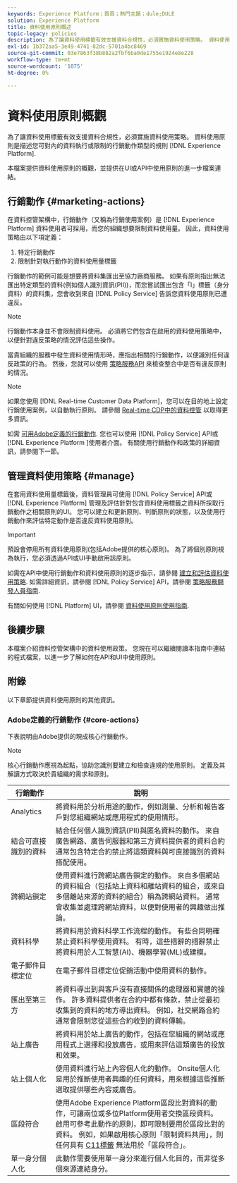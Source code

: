 ```yaml
---
keywords: Experience Platform；首頁；熱門主題；dule;DULE
solution: Experience Platform
title: 資料使用原則概述
topic-legacy: policies
description: 為了讓資料使用標籤有效支援資料合規性，必須實施資料使用策略。 資料使用原則是描述您可對Experience Platform內的資料執行或限制執行之行銷動作類型的規則。
exl-id: 1b372aa5-3e49-4741-82dc-5701a4bc8469
source-git-commit: 03e7863f38b882a2fbf6ba0de1755e1924e8e228
workflow-type: tm+mt
source-wordcount: '1075'
ht-degree: 0%

---
```


# 資料使用原則概觀

為了讓資料使用標籤有效支援資料合規性，必須實施資料使用策略。 資料使用原則是描述您可對內的資料執行或限制的行銷動作類型的規則 [!DNL Experience Platform].

本檔案提供資料使用原則的概觀，並提供在UI或API中使用原則的進一步檔案連結。

## 行銷動作 {#marketing-actions}

在資料控管架構中，行銷動作（又稱為行銷使用案例）是 [!DNL Experience Platform] 資料使用者可採用，而您的組織想要限制資料使用量。 因此，資料使用策略由以下項定義：

1. 特定行銷動作
2. 限制針對執行動作的資料使用量標籤

行銷動作的範例可能是想要將資料集匯出至協力廠商服務。 如果有原則指出無法匯出特定類型的資料(例如個人識別資訊(PII))，而您嘗試匯出包含「I」標籤（身分資料）的資料集，您會收到來自 [!DNL Policy Service] 告訴您資料使用原則已遭違反。

>[!NOTE]
>
>行銷動作本身並不會限制資料使用。 必須將它們包含在啟用的資料使用策略中，以便針對違反策略的情況評估這些操作。

當貴組織的服務中發生資料使用情形時，應指出相關的行銷動作，以便識別任何違反政策的行為。 然後，您就可以使用 [策略服務API](https://www.adobe.io/experience-platform-apis/references/policy-service/) 來檢查整合中是否有違反原則的情況。

>[!NOTE]
>
>如果您使用 [!DNL Real-time Customer Data Platform]，您可以在目的地上設定行銷使用案例，以自動執行原則。 請參閱 [Real-time CDP中的資料控管](../../rtcdp/privacy/data-governance-overview.md) 以取得更多資訊。

如需 [可用Adobe定義的行銷動作](#core-actions). 您也可以使用 [!DNL Policy Service] API或 [!DNL Experience Platform ]使用者介面。 有關使用行銷動作和政策的詳細資訊，請參閱下一節。

<!-- (Add after AAM DEC mapping doc is published)
### Inheritance from Adobe Audience Manager Data Export Controls

Experience Platform has the ability to share segments with Adobe Audience Manager. Any Data Export Controls that have been applied to Audience Manager segments are translated to equivalent marketing use cases recognized by Experience Platform Data Governance.

For a reference on how specific Data Export Controls map to marketing actions in Platform, please refer to the [Audience Manager documentation](https://experienceleague.adobe.com/docs/audience-manager/user-guide/features/data-export-controls.html).
-->

## 管理資料使用策略 {#manage}

在套用資料使用量標籤後，資料管理員可使用 [!DNL Policy Service] API或 [!DNL Experience Platform] 管理及評估針對包含資料使用標籤之資料所採取行銷動作之相關原則的UI。 您可以建立和更新原則、判斷原則的狀態，以及使用行銷動作來評估特定動作是否違反資料使用原則。

>[!IMPORTANT]
>
>預設會停用所有資料使用原則(包括Adobe提供的核心原則)。 為了將個別原則視為執行，您必須透過API或UI手動啟用該原則。

如需在API中使用行銷動作和資料使用原則的逐步指示，請參閱 [建立和評估資料使用策略](create.md). 如需詳細資訊，請參閱 [!DNL Policy Service] API，請參閱 [策略服務開發人員指南](../api/getting-started.md).

有關如何使用 [!DNL Platform] UI，請參閱 [資料使用原則使用指南](./user-guide.md).

## 後續步驟

本檔案介紹資料控管架構中的資料使用政策。 您現在可以繼續閱讀本指南中連結的程式檔案，以進一步了解如何在API和UI中使用原則。

## 附錄

以下章節提供資料使用原則的其他資訊。

### Adobe定義的行銷動作 {#core-actions}

下表說明由Adobe提供的現成核心行銷動作。

>[!NOTE]
>
>核心行銷動作應視為起點，協助您識別要建立和檢查違規的使用原則。 定義及其解讀方式取決於貴組織的需求和原則。

| 行銷動作 | 說明 |
| --- | --- |
| Analytics | 將資料用於分析用途的動作，例如測量、分析和報告客戶對您組織網站或應用程式的使用情形。 |
| 結合可直接識別的資料 | 結合任何個人識別資訊(PII)與匿名資料的動作。 來自廣告網路、廣告伺服器和第三方資料提供者的資料合約通常包含特定合約禁止將這類資料與可直接識別的資料搭配使用。 |
| 跨網站鎖定 | 使用資料進行跨網站廣告鎖定的動作。 來自多個網站的資料組合（包括站上資料和離站資料的組合，或來自多個離站來源的資料的組合）稱為跨網站資料。 通常會收集並處理跨網站資料，以便對使用者的興趣做出推論。 |
| 資料科學 | 將資料用於資料科學工作流程的動作。 有些合同明確禁止資料科學使用資料。 有時，這些措辭的措辭禁止將資料用於人工智慧(AI)、機器學習(ML)或建模。 |
| 電子郵件目標定位 | 在電子郵件目標定位促銷活動中使用資料的動作。 |
| 匯出至第三方 | 將資料導出到與客戶沒有直接關係的處理器和實體的操作。 許多資料提供者在合約中都有條款，禁止從最初收集到的資料的地方導出資料。 例如，社交網路合約通常會限制您從這些合約收到的資料傳輸。 |
| 站上廣告 | 將資料用於站上廣告的動作，包括在您組織的網站或應用程式上選擇和投放廣告，或用來評估這類廣告的投放和效果。 |
| 站上個人化 | 使用資料進行站上內容個人化的動作。 Onsite個人化是用於推斷使用者興趣的任何資料，用來根據這些推斷選取提供哪些內容或廣告。 |
| 區段符合 | 使用Adobe Experience Platform區段比對資料的動作，可讓兩位或多位Platform使用者交換區段資料。 啟用可參考此動作的原則，即可限制要用於區段比對的資料。 例如，如果啟用核心原則「限制資料共用」，則任何具有 [C11標籤](../labels/reference.md#c11) 無法用於「區段符合」。 |
| 單一身分個人化 | 此動作需要使用單一身分來進行個人化目的，而非從多個來源連結身分。 |
